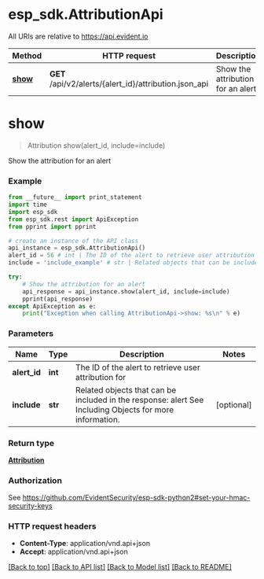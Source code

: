# esp_sdk.AttributionApi

All URIs are relative to https://api.evident.io

Method | HTTP request | Description
------------- | ------------- | -------------
[**show**](AttributionApi.md#show) | **GET** /api/v2/alerts/{alert_id}/attribution.json_api | Show the attribution for an alert


# **show**
> Attribution show(alert_id, include=include)

Show the attribution for an alert



### Example 
```python
from __future__ import print_statement
import time
import esp_sdk
from esp_sdk.rest import ApiException
from pprint import pprint

# create an instance of the API class
api_instance = esp_sdk.AttributionApi()
alert_id = 56 # int | The ID of the alert to retrieve user attribution for
include = 'include_example' # str | Related objects that can be included in the response:  alert See Including Objects for more information. (optional)

try: 
    # Show the attribution for an alert
    api_response = api_instance.show(alert_id, include=include)
    pprint(api_response)
except ApiException as e:
    print("Exception when calling AttributionApi->show: %s\n" % e)
```

### Parameters

Name | Type | Description  | Notes
------------- | ------------- | ------------- | -------------
 **alert_id** | **int**| The ID of the alert to retrieve user attribution for | 
 **include** | **str**| Related objects that can be included in the response:  alert See Including Objects for more information. | [optional] 

### Return type

[**Attribution**](Attribution.md)

### Authorization

See https://github.com/EvidentSecurity/esp-sdk-python2#set-your-hmac-security-keys

### HTTP request headers

 - **Content-Type**: application/vnd.api+json
 - **Accept**: application/vnd.api+json

[[Back to top]](#) [[Back to API list]](../README.md#documentation-for-api-endpoints) [[Back to Model list]](../README.md#documentation-for-models) [[Back to README]](../README.md)

